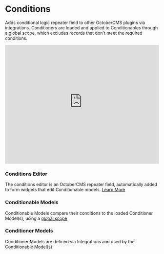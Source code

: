 # Conditions

Adds conditional logic repeater field to other OctoberCMS plugins via integrations.  Conditioners are loaded and applied to Conditionables through a global scope, which excludes records that don't meet the required conditions.

<iframe height="388" src="https://www.youtube-nocookie.com/embed/jwV07dcMXeA" title="YouTube video player" frameborder="0" allow="accelerometer; autoplay; clipboard-write; encrypted-media; gyroscope; picture-in-picture" allowfullscreen style="width:100%"></iframe>

### Conditions Editor
The conditions editor is an OctoberCMS repeater field, automatically added to form widgets that edit Conditionable models.  [Learn More](./usage/editor)


### Conditionable Models
Conditionable Models compare their conditions to the loaded Conditioner Model(s), using a [global scope](https://laravel.com/docs/9.x/eloquent#global-scopes)

### Conditioner Models
Conditioner Models are defined via Integrations and used by the Conditionable Model(s)